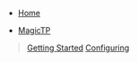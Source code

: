* [Home](/)
<!--* [Discraft](/discraft)
> [Getting Started](discraft.md?id=getting-started)
> [Configuring](discraft.md?id=configuring)-->
* [MagicTP](/magictp)
> [Getting Started](magictp.md?id=getting-started)
> [Configuring](magictp.md?id=configuring)